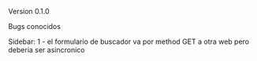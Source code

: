 Version 0.1.0

Bugs conocidos

Sidebar: 
    1 - el formulario de buscador va por method GET a otra web pero deberia ser asincronico




